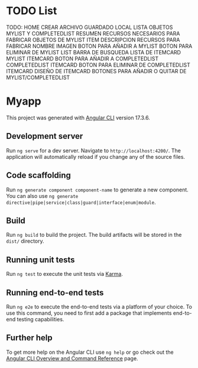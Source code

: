 # TODO List

TODO:
HOME
	CREAR ARCHIVO GUARDADO LOCAL LISTA OBJETOS MYLIST Y COMPLETEDLIST
	RESUMEN RECURSOS NECESARIOS PARA FABRICAR OBJETOS DE MYLIST
ITEM
	DESCRIPCION
	RECURSOS PARA FABRICAR
	NOMBRE
	IMAGEN
	BOTON PARA AÑADIR A MYLIST
	BOTON PARA ELIMINAR DE MYLIST
LIST
	BARRA DE BUSQUEDA
  LISTA DE ITEMCARD
MYLIST
  ITEMCARD
		BOTON PARA AÑADIR A COMPLETEDLIST
COMPLETEDLIST
	ITEMCARD
		BOTON PARA ELIMINAR DE COMPLETEDLIST
ITEMCARD
	DISEÑO DE ITEMCARD
	BOTONES PARA AÑADIR O QUITAR DE MYLIST/COMPLETEDLIST

# Myapp

This project was generated with [Angular CLI](https://github.com/angular/angular-cli) version 17.3.6.

## Development server

Run `ng serve` for a dev server. Navigate to `http://localhost:4200/`. The application will automatically reload if you change any of the source files.

## Code scaffolding

Run `ng generate component component-name` to generate a new component. You can also use `ng generate directive|pipe|service|class|guard|interface|enum|module`.

## Build

Run `ng build` to build the project. The build artifacts will be stored in the `dist/` directory.

## Running unit tests

Run `ng test` to execute the unit tests via [Karma](https://karma-runner.github.io).

## Running end-to-end tests

Run `ng e2e` to execute the end-to-end tests via a platform of your choice. To use this command, you need to first add a package that implements end-to-end testing capabilities.

## Further help

To get more help on the Angular CLI use `ng help` or go check out the [Angular CLI Overview and Command Reference](https://angular.io/cli) page.
